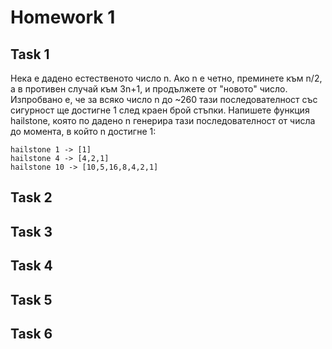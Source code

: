 # Homework 1

## Task 1
Нека e дадено естественото число n. Ако n е четно, преминете към n/2, а в противен случай към 3n+1, и продължете от "новото" число. Изпробвано е, че за всяко число n до ~260 тази последователност със сигурност ще достигне 1 след краен брой стъпки. Напишете функция hailstone, която по дадено n генерира тази последователност от числа до момента, в който n достигне 1:
```
hailstone 1 -> [1]
hailstone 4 -> [4,2,1]
hailstone 10 -> [10,5,16,8,4,2,1]
```

## Task 2

## Task 3

## Task 4

## Task 5

## Task 6
